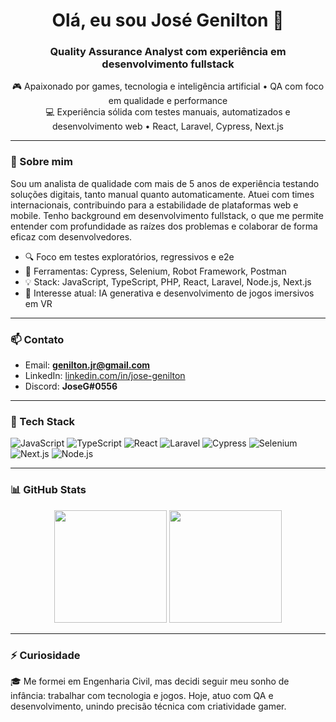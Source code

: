 <h1 align="center">Olá, eu sou José Genilton 👋</h1>
<h3 align="center">Quality Assurance Analyst com experiência em desenvolvimento fullstack</h3>

<p align="center">
🎮 Apaixonado por games, tecnologia e inteligência artificial • QA com foco em qualidade e performance <br/>
💻 Experiência sólida com testes manuais, automatizados e desenvolvimento web • React, Laravel, Cypress, Next.js
</p>

---

### 💼 Sobre mim

Sou um analista de qualidade com mais de 5 anos de experiência testando soluções digitais, tanto manual quanto automaticamente. Atuei com times internacionais, contribuindo para a estabilidade de plataformas web e mobile. Tenho background em desenvolvimento fullstack, o que me permite entender com profundidade as raízes dos problemas e colaborar de forma eficaz com desenvolvedores.

- 🔍 Foco em testes exploratórios, regressivos e e2e
- 🧪 Ferramentas: Cypress, Selenium, Robot Framework, Postman
- 💡 Stack: JavaScript, TypeScript, PHP, React, Laravel, Node.js, Next.js
- 🧠 Interesse atual: IA generativa e desenvolvimento de jogos imersivos em VR

---

### 📫 Contato

- Email: **genilton.jr@gmail.com**  
- LinkedIn: [linkedin.com/in/jose-genilton](https://www.linkedin.com/in/jose-genilton/)
- Discord: **JoseG#0556**

---

### 🧰 Tech Stack

![JavaScript](https://img.shields.io/badge/-JavaScript-F7DF1E?style=flat&logo=javascript&logoColor=000)
![TypeScript](https://img.shields.io/badge/-TypeScript-3178C6?style=flat&logo=typescript&logoColor=fff)
![React](https://img.shields.io/badge/-React-61DAFB?style=flat&logo=react&logoColor=000)
![Laravel](https://img.shields.io/badge/-Laravel-FF2D20?style=flat&logo=laravel&logoColor=fff)
![Cypress](https://img.shields.io/badge/-Cypress-17202C?style=flat&logo=cypress&logoColor=fff)
![Selenium](https://img.shields.io/badge/-Selenium-43B02A?style=flat&logo=selenium&logoColor=fff)
![Next.js](https://img.shields.io/badge/-Next.js-000000?style=flat&logo=next.js)
![Node.js](https://img.shields.io/badge/-Node.js-339933?style=flat&logo=node.js&logoColor=fff)

---

### 📊 GitHub Stats

<div align="center">
  <img height="180em" src="https://github-readme-stats.vercel.app/api?username=josegnilton&show_icons=true&theme=dracula&include_all_commits=true&count_private=true"/>
  <img height="180em" src="https://github-readme-stats.vercel.app/api/top-langs/?username=josegnilton&layout=compact&langs_count=8&theme=dracula"/>
</div>

---

### ⚡ Curiosidade

🎓 Me formei em Engenharia Civil, mas decidi seguir meu sonho de infância: trabalhar com tecnologia e jogos. Hoje, atuo com QA e desenvolvimento, unindo precisão técnica com criatividade gamer.
